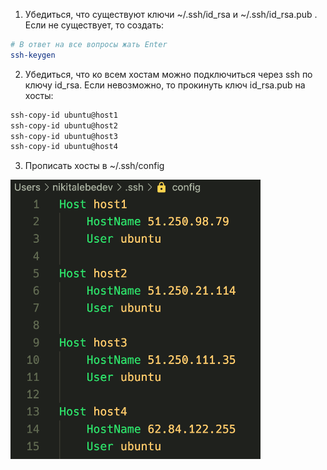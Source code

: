 1. Убедиться, что существуют ключи ~/.ssh/id_rsa и ~/.ssh/id_rsa.pub .  
Если не существует, то создать: 
```bash
# В ответ на все вопросы жать Enter
ssh-keygen
```
2. Убедиться, что ко всем хостам можно подключиться через ssh по ключу id_rsa.
Если невозможно, то прокинуть ключ id_rsa.pub на хосты:
```bash
ssh-copy-id ubuntu@host1
ssh-copy-id ubuntu@host2
ssh-copy-id ubuntu@host3
ssh-copy-id ubuntu@host4
```
3. Прописать хосты в ~/.ssh/config
<img src="./assets/config.png" width="400" />
